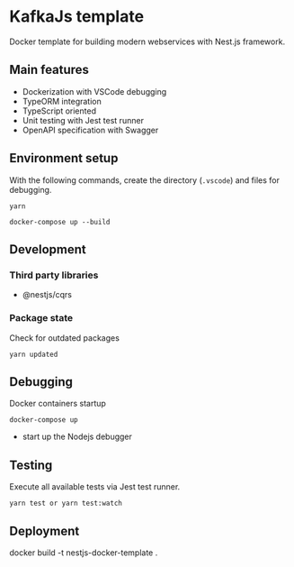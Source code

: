 # KafkaJs template

Docker template for building modern webservices with Nest.js framework.

## Main features

<ul>
    <li>Dockerization with VSCode debugging</li>
    <li>TypeORM integration</li>
    <li>TypeScript oriented</li>
    <li>Unit testing with Jest test runner</li>
    <li>OpenAPI specification with Swagger</li>
</ul>

## Environment setup

With the following commands, create the directory (`.vscode`) and files for debugging.

```
yarn
```

```
docker-compose up --build
```

## Development

### Third party libraries

<ul>
    <li>@nestjs/cqrs</li>
</ul>

### Package state

Check for outdated packages

```
yarn updated
```

## Debugging

Docker containers startup

```
docker-compose up
```

- start up the Nodejs debugger

## Testing

Execute all available tests via Jest test runner.

```
yarn test or yarn test:watch
```

## Deployment

docker build -t nestjs-docker-template .
